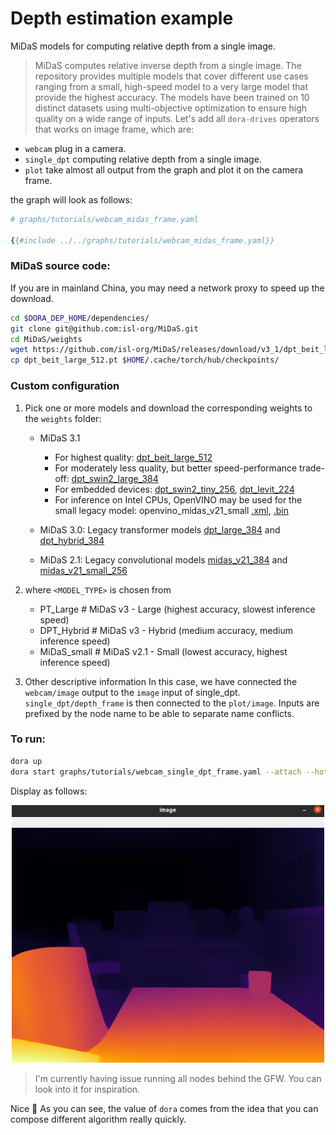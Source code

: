 # Depth estimation example

MiDaS models for computing relative depth from a single image.

> MiDaS computes relative inverse depth from a single image. The repository provides multiple models that cover different use cases ranging from a small, high-speed model to a very large model that provide the highest accuracy. The models have been trained on 10 distinct datasets using multi-objective optimization to ensure high quality on a wide range of inputs.
Let's add all `dora-drives` operators that works on image frame, which are:
- `webcam` plug in a camera.
- `single_dpt` computing relative depth from a single image.
- `plot` take almost all output from the graph and plot it on the camera frame.

the graph will look as follows:
```yaml
# graphs/tutorials/webcam_midas_frame.yaml

{{#include ../../graphs/tutorials/webcam_midas_frame.yaml}}
```

### MiDaS source code:
If you are in mainland China, you may need a network proxy to speed up the download.
```bash
cd $DORA_DEP_HOME/dependencies/
git clone git@github.com:isl-org/MiDaS.git
cd MiDaS/weights
wget https://github.com/isl-org/MiDaS/releases/download/v3_1/dpt_beit_large_512.pt
cp dpt_beit_large_512.pt $HOME/.cache/torch/hub/checkpoints/
```

### Custom configuration

1) Pick one or more models and download the corresponding weights to the `weights` folder:

   - MiDaS 3.1
     - For highest quality: [dpt_beit_large_512](https://github.com/isl-org/MiDaS/releases/download/v3_1/dpt_beit_large_512.pt)
     - For moderately less quality, but better speed-performance trade-off: [dpt_swin2_large_384](https://github.com/isl-org/MiDaS/releases/download/v3_1/dpt_swin2_large_384.pt)
     - For embedded devices: [dpt_swin2_tiny_256](https://github.com/isl-org/MiDaS/releases/download/v3_1/dpt_swin2_tiny_256.pt), [dpt_levit_224](https://github.com/isl-org/MiDaS/releases/download/v3_1/dpt_levit_224.pt)
     - For inference on Intel CPUs, OpenVINO may be used for the small legacy model: openvino_midas_v21_small [.xml](https://github.com/isl-org/MiDaS/releases/download/v3_1/openvino_midas_v21_small_256.xml), [.bin](https://github.com/isl-org/MiDaS/releases/download/v3_1/openvino_midas_v21_small_256.bin)

   - MiDaS 3.0: Legacy transformer models [dpt_large_384](https://github.com/isl-org/MiDaS/releases/download/v3/dpt_large_384.pt) and [dpt_hybrid_384](https://github.com/isl-org/MiDaS/releases/download/v3/dpt_hybrid_384.pt)

   - MiDaS 2.1: Legacy convolutional models [midas_v21_384](https://github.com/isl-org/MiDaS/releases/download/v2_1/midas_v21_384.pt) and [midas_v21_small_256](https://github.com/isl-org/MiDaS/releases/download/v2_1/midas_v21_small_256.pt) 

2) where ```<MODEL_TYPE>``` is chosen from 
   - PT_Large     # MiDaS v3 - Large     (highest accuracy, slowest inference speed)
   - DPT_Hybrid   # MiDaS v3 - Hybrid    (medium accuracy, medium inference speed)
   - MiDaS_small  # MiDaS v2.1 - Small   (lowest accuracy, highest inference speed)

3) Other descriptive information
In this case, we have connected the `webcam/image` output to the `image` input of single_dpt. `single_dpt/depth_frame` is then connected to the `plot/image`.
Inputs are prefixed by the node name to be able to separate name conflicts.

### To run: 

```bash
dora up
dora start graphs/tutorials/webcam_single_dpt_frame.yaml --attach --hot-reload --name dpt_midas
```

Display as follows:
<p align="center">
    <img src="./midas_dpt.png" width="500">
</p>

> I'm currently having issue running all nodes behind the GFW. You can look into it for inspiration.

Nice 🥳 As you can see, the value of `dora` comes from the idea that you can compose different algorithm really quickly.